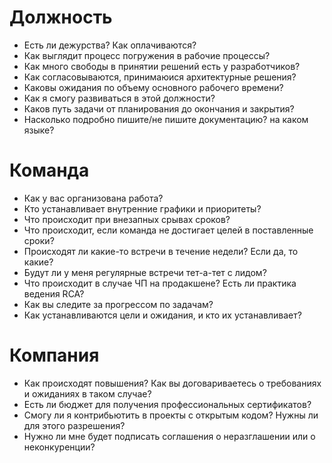 # Должность

- Есть ли дежурства? Как оплачиваются?
- Как выглядит процесс погружения в рабочие процессы?
- Как много свободы в принятии решений есть у разработчиков?
- Как согласовываются, принимаюися архитектурные решения?
- Каковы ожидания по объему основного рабочего времени?
- Как я смогу развиваться в этой должности?
- Каков путь задачи от планирования до окончания и закрытия?
- Насколько подробно пишите/не пишите документацию? на каком языке?

# Команда

- Как у вас организована работа?
- Кто устанавливает внутренние графики и приоритеты?
- Что происходит при внезапных срывах сроков?
- Что происходит, если команда не достигает целей в поставленные сроки?
- Происходят ли какие-то встречи в течение недели? Если да, то какие?
- Будут ли у меня регулярные встречи тет-а-тет с лидом?
- Что происходит в случае ЧП на продакшене? Есть ли практика ведения RCA?
- Как вы следите за прогрессом по задачам?
- Как устанавливаются цели и ожидания, и кто их устанавливает?

# Компания

- Как происходят повышения? Как вы договариваетесь о требованиях и ожиданиях в таком случае?
- Есть ли бюджет для получения профессиональных сертификатов?
- Смогу ли я контрибьютить в проекты с открытым кодом? Нужны ли для этого разрешения?
- Нужно ли мне будет подписать соглашения о неразглашении или о неконкуренции?
